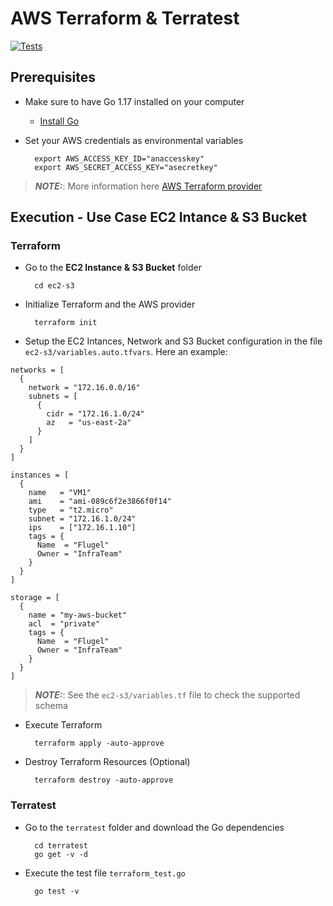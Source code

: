 # AWS Terraform & Terratest
[![Tests](https://github.com/jgomezve/terraform-sandbox/actions/workflows/test.yaml/badge.svg)](https://github.com/jgomezve/terraform-sandbox/actions/workflows/test.yaml)

## Prerequisites

* Make sure to have Go 1.17 installed on your computer

    * [Install Go](https://go.dev/doc/install)

* Set your AWS credentials as environmental variables 


        export AWS_ACCESS_KEY_ID="anaccesskey"
        export AWS_SECRET_ACCESS_KEY="asecretkey"

> **_NOTE:_**:  More information here [AWS Terraform provider](https://registry.terraform.io/providers/hashicorp/aws/latest/docs)

## Execution - Use Case EC2 Intance & S3 Bucket

### Terraform

* Go to the **EC2 Instance & S3 Bucket** folder

        cd ec2-s3

* Initialize Terraform and the AWS provider

        terraform init

* Setup the EC2 Intances, Network and S3 Bucket configuration in the file `ec2-s3/variables.auto.tfvars`. Here an example:

```hcl
networks = [
  {
    network = "172.16.0.0/16"
    subnets = [
      {
        cidr = "172.16.1.0/24"
        az   = "us-east-2a"
      }
    ]
  }
]

instances = [
  {
    name   = "VM1"
    ami    = "ami-089c6f2e3866f0f14"
    type   = "t2.micro"
    subnet = "172.16.1.0/24"
    ips    = ["172.16.1.10"]
    tags = {
      Name  = "Flugel"
      Owner = "InfraTeam"
    }
  }
]

storage = [
  {
    name = "my-aws-bucket"
    acl  = "private"
    tags = {
      Name  = "Flugel"
      Owner = "InfraTeam"
    }
  }
]
```

> **_NOTE:_**: See the `ec2-s3/variables.tf` file to check the supported schema

* Execute Terraform

        terraform apply -auto-approve


* Destroy Terraform Resources (Optional)

        terraform destroy -auto-approve


### Terratest

* Go to the `terratest` folder and download the Go dependencies

        cd terratest
        go get -v -d

* Execute the test file `terraform_test.go`

        go test -v